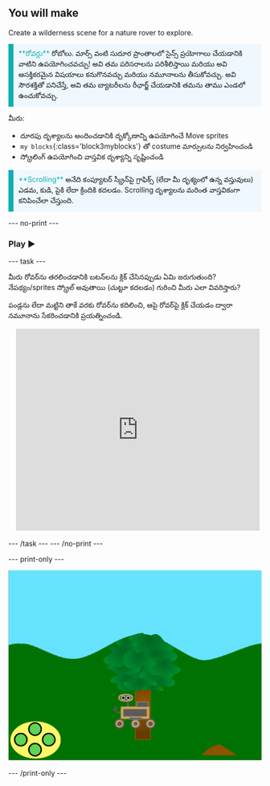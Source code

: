 ## You will make

Create a wilderness scene for a nature rover to explore.

<p style="border-left: solid; border-width:10px; border-color: #0faeb0; background-color: aliceblue; padding: 10px;">
<span style="color: #0faeb0">**రోవర్లు**</span> రోబోలు. మార్స్ వంటి సుదూర ప్రాంతాలలో సైన్స్ ప్రయోగాలు చేయడానికి వాటిని ఉపయోగించవచ్చు!  అవి తమ పరిసరాలను పరిశీలిస్తాయి మరియు అవి ఆసక్తికరమైన విషయాలు కనుగొనవచ్చు మరియు నమూనాలను తీసుకోవచ్చు. అవి సౌరశక్తితో పనిచేస్తే, అవి తమ బ్యాటరీలను రీఛార్జ్ చేయడానికి తమను తాము ఎండలో ఉంచుకోవచ్చు.
</p>

మీరు:
+ దూరపు దృశ్యాలను అందించడానికి దృక్కోణాన్ని ఉపయోగించే Move sprites
+ `my blocks`{:class='block3myblocks'} తో costume మార్పులను నిర్వహించండి
+ స్క్రోలింగ్ ఉపయోగించి వాస్తవిక దృశ్యాన్ని సృష్టించండి


<p style="border-left: solid; border-width:10px; border-color: #0faeb0; background-color: aliceblue; padding: 10px;">
<span style="color: #0faeb0">**Scrolling**</span> అనేది కంప్యూటర్ స్క్రీన్‌పై గ్రాఫిక్స్ (లేదా మీ దృశ్యంలో ఉన్న వస్తువులు) ఎడమ, కుడి, పైకి లేదా క్రిందికి కదలడం. Scrolling దృశ్యాలను మరింత వాస్తవికంగా కనిపించేలా చేస్తుంది.
</p>

--- no-print ---

### Play ▶️

--- task ---

<div style="display: flex; flex-wrap: wrap">
<div style="flex-basis: 175px; flex-grow: 1">  
మీరు రోవర్‌ను తరలించడానికి బటన్‌లను క్లిక్ చేసినప్పుడు ఏమి జరుగుతుంది? నేపథ్యం/sprites స్క్రోల్ అవుతాయి (చుట్టూ కదలడం) గురించి మీరు ఎలా వివరిస్తారు?

పండ్లను లేదా మట్టిని తాకే వరకు రోవర్‌ను కదిలించి, ఆపై రోవర్‌పై క్లిక్ చేయడం ద్వారా నమూనాను సేకరించడానికి ప్రయత్నించండి.
</div>
<div class="scratch-preview" style="margin-left: 15px;">
  <iframe allowtransparency="true" width="485" height="402" src="https://scratch.mit.edu/projects/embed/551066826/?autostart=false" frameborder="0"></iframe>
</div>
</div>

--- /task --- --- /no-print ---

--- print-only ---

![పూర్తయిన ప్రాజెక్ట్](images/showcase-static.png)

--- /print-only ---
